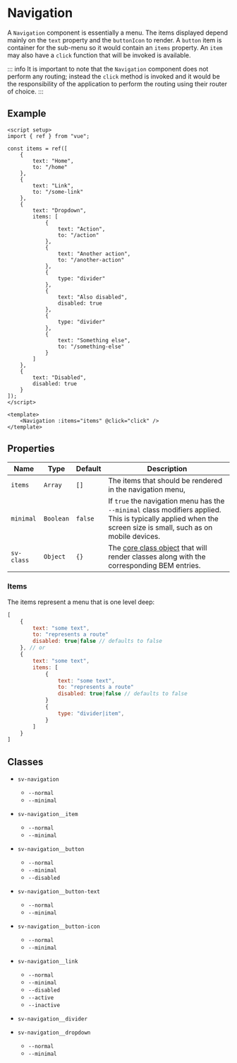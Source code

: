 <script setup>
import { Alert, Navigation, Toggle } from "@/components";
import { ref } from "vue";

const items = ref([
    {
        text: "Home",
        to: "/home"
    },
    {
        text: "Link",
        to: "/some-link"
    },
    {
        text: "Dropdown",
        items: [
            {
                text: "Action",
                to: "/action"
            },
            {
                text: "Another action",
                to: "/another-action"
            },
            {
                type: "divider"
            },
            {
                text: "Also disabled",
                disabled: true
            },
            {
                type: "divider"
            },
            {
                text: "Something else",
                to: "/something-else"
            }
        ]
    },
    {
        text: "Disabled",
        disabled: true
    }
]);

const message = ref("You can click a navigation item to change this message.");
const minimal = ref(false);

const click = (item) => {
    message.value = `You clicked the "${item.text}" item that routes to "${item.to}".`;
}
</script>

# Navigation

A `Navigation` component is essentially a menu.  The items displayed depend mainly on the `text` property and the `buttonIcon` to render.  A `button` item is container for the sub-menu so it would contain an `items` property.  An `item` may also have a `click` function that will be invoked is available.

::: info
It is important to note that the `Navigation` component does not perform any routing; instead the `click` method is invoked and it would be the responsibility of the application to perform the routing using their router of choice.
:::

## Example

<Alert type="info" :message="message" class="mb-4" />

<Toggle v-model="minimal" label="Minimal?" :sv-class="{ 'sv-toggle': 'mb-2' }" />

<div class="sv-border border-gray-400">
<Navigation :items="items" :sv-class="{ 'sv-navigation__link': 'vt-doc-ignore' }" @click="click" :minimal="minimal" />
</div>

```vue
<script setup>
import { ref } from "vue";

const items = ref([
    {
        text: "Home",
        to: "/home"
    },
    {
        text: "Link",
        to: "/some-link"
    },
    {
        text: "Dropdown",
        items: [
            {
                text: "Action",
                to: "/action"
            },
            {
                text: "Another action",
                to: "/another-action"
            },
            {
                type: "divider"
            },
            {
                text: "Also disabled",
                disabled: true
            },
            {
                type: "divider"
            },
            {
                text: "Something else",
                to: "/something-else"
            }
        ]
    },
    {
        text: "Disabled",
        disabled: true
    }
]);
</script>

<template>
    <Navigation :items="items" @click="click" />
</template>
```

## Properties

| Name       | Type      | Default | Description                                                                                                                                                     |
| ---------- | --------- | ------- | --------------------------------------------------------------------------------------------------------------------------------------------------------------- |
| `items`    | `Array`   | `[]`    | The items that should be rendered in the navigation menu,                                                                                                       |
| `minimal`  | `Boolean` | `false` | If `true` the navigation menu has the `--minimal` class modifiers applied.  This is typically applied when the screen size is small, such as on mobile devices. |
| `sv-class` | `Object`  | `{}`    | The [core class object](/components/core-class) that will render classes along with the corresponding BEM entries.                                              |

### Items

The items represent a menu that is one level deep:

```js
[
    {
        text: "some text",
        to: "represents a route"
        disabled: true|false // defaults to false
    }, // or
    {
        text: "some text",
        items: [
            {
                text: "some text",
                to: "represents a route"
                disabled: true|false // defaults to false
            }
            {
                type: "divider|item",
            }
        ]
    }
]
```

## Classes

- `sv-navigation`
  - `--normal`
  - `--minimal`

- `sv-navigation__item`
  - `--normal`
  - `--minimal`

- `sv-navigation__button`
  - `--normal`
  - `--minimal`
  - `--disabled`

- `sv-navigation__button-text` 
  - `--normal`
  - `--minimal`

- `sv-navigation__button-icon`
  - `--normal`
  - `--minimal`

- `sv-navigation__link`
  - `--normal`
  - `--minimal`
  - `--disabled`
  - `--active`
  - `--inactive`

- `sv-navigation__divider`

- `sv-navigation__dropdown` 
  - `--normal`
  - `--minimal`
